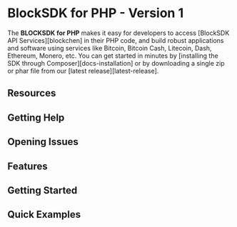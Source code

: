 # BlockSDK for PHP - Version 1

The **BLOCKSDK for PHP** makes it easy for developers to access [BlockSDK API
Services][blockchen] in their PHP code, and build robust applications and software
using services like Bitcoin, Bitcoin Cash, Litecoin, Dash, Ethereum, Monero, etc. You can
get started in minutes by [installing the SDK through Composer][docs-installation]
or by downloading a single zip or phar file from our [latest release][latest-release].

## Resources

## Getting Help

## Opening Issues

## Features

## Getting Started

## Quick Examples

